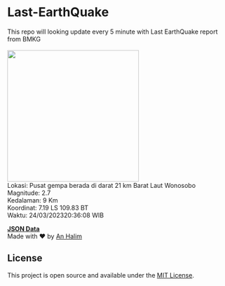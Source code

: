 # Last-EarthQuake
This repo will looking update every 5 minute with Last EarthQuake report from BMKG
<br>
<br>
<img src="https://ews.bmkg.go.id/TEWS/data/20230324203608.mmi.jpg?161835z72rv49ejo7tmlc35" width="300"/>
<br>
Lokasi: Pusat gempa berada di darat 21 km Barat Laut Wonosobo <br>
Magnitude: 2.7 <br>
Kedalaman: 9 Km <br>
Koordinat: 7.19 LS 109.83 BT <br>
Waktu: 24/03/202320:36:08 WIB <br>

<a href="./data/data.json">**JSON Data**</a>
<br>
Made with ❤️ by <a href="https://github.com/an-halim">An Halim</a>
## License

This project is open source and available under the [MIT License](LICENSE).
